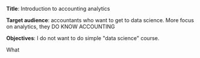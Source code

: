 **Title**: Introduction to accounting analytics


**Target audience**: 
accountants who want to get to data science. More focus on analytics, they DO KNOW ACCOUNTING

**Objectives**:
I do not want to do simple "data science" course.


What

